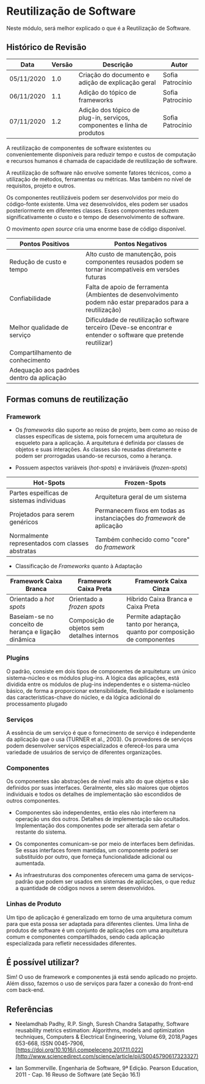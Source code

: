 # Reutilização de Software

Neste módulo, será melhor explicado o que é a Reutilização de Software.

## Histórico de Revisão

| Data | Versão | Descrição | Autor |
|------|--------|-----------|-------|
| 05/11/2020 | 1.0 | Criação do documento e adição de explicação geral | Sofia Patrocínio |
| 06/11/2020 | 1.1 | Adição do tópico de frameworks | Sofia Patrocínio |
| 07/11/2020 | 1.2 | Adição dos tópico de plug-in, serviços, componentes e linha de produtos | Sofia Patrocínio |

A reutilização de componentes de software existentes ou convenientemente disponíveis para reduzir tempo e custos de computação e recursos humanos é chamada de capacidade de reutilização de software. 

A reutilização de software não envolve somente fatores técnicos, como a utilização de métodos, ferramentas ou métricas.  Mas também no nível de requisitos, projeto e outros.

Os componentes reutilizáveis ​​podem ser desenvolvidos por meio do código-fonte existente. Uma vez desenvolvidos, eles podem ser usados ​​posteriormente em diferentes classes. Esses componentes reduzem significativamente o custo e o tempo de desenvolvimento de software.

O movimento *open source* cria uma enorme base de código disponível.

| Pontos Positivos | Pontos Negativos |
|-----------|--------------|
| Redução de custo e tempo |  Alto custo de manutenção, pois componentes reusados podem se tornar incompatíveis em versões futuras  |
| Confiabilidade | Falta de apoio de ferramenta (Ambientes de desenvolvimento podem não estar preparados para a reutilização) |
| Melhor qualidade de serviço | Dificuldade de reutilização software terceiro (Deve-se encontrar e entender o software que pretende reutilizar) |
| Compartilhamento de conhecimento | |
| Adequação aos padrões dentro da aplicação | |

## Formas comuns de reutilização

### Framework
- Os *frameworks* dão suporte ao reúso de projeto, bem como ao reúso de classes específicas de sistema, pois fornecem uma arquitetura de esqueleto para a aplicação. A arquitetura é definida por classes de objetos e suas interações. As classes são reusadas diretamente e podem ser prorrogadas usando-se recursos, como a herança.

- Possuem aspectos variáveis (*hot-spots*) e inváriáveis (*frozen-spots*)

| Hot-Spots | Frozen-Spots |
|-----------|--------------|
| Partes espeíficas de sistemas individuas |  Arquitetura geral de um sistema  |
| Projetados para serem genéricos | Permanecem fixos em todas as instanciações do *framework* de aplicação |
| Normalmente representados com classes abstratas | Também conhecido como "core" do *framework* |

- Classificação de *Frameworks* quanto à Adaptação

| Framework Caixa Branca | Framework Caixa Preta | Framework Caixa Cinza |
|-----------|--------------|--------------|
| Orientado a *hot spots* |  Orientado a *frozen spots*  | Híbrido Caixa Branca e Caixa Preta |
| Baseiam-se no conceito de herança e ligação dinâmica | Composição de objetos sem detalhes internos | Permite adaptação tanto por herança, quanto por composição de componentes |

### Plugins

O padrão, consiste em dois tipos de componentes de arquitetura: um único sistema-núcleo e os módulos plug-ins. A lógica das aplicações, está dividida entre os módulos de plug-ins independentes e o sistema-núcleo básico, de forma a proporcionar extensibilidade, flexibilidade e isolamento das características-chave do núcleo, e da lógica adicional do processamento plugado

### Serviços

A essência de um serviço é que o fornecimento de serviço é independente da aplicação que o usa (TURNER et al., 2003). Os provedores de serviços podem desenvolver serviços especializados e oferecê-los para uma variedade de usuários de serviço de diferentes organizações.

### Componentes

Os componentes são abstrações de nível mais alto do que objetos e são definidos por suas interfaces. Geralmente, eles são maiores que objetos individuais e todos os detalhes de implementação são escondidos de outros componentes.

- Componentes são independentes, então eles não interferem na operação uns dos outros. Detalhes de implementação são ocultados. Implementação dos componentes pode ser alterada sem afetar o restante do sistema.

- Os componentes comunicam-se por meio de interfaces bem definidas. Se essas interfaces forem mantidas, um componente poderá ser substituído por outro, que forneça funcionalidade adicional ou aumentada.

- As infraestruturas dos componentes oferecem uma gama de serviços-padrão que podem ser usados em sistemas de aplicações, o que reduz a quantidade de códigos novos a serem desenvolvidos.

### Linhas de Produto

Um tipo de aplicação é generalizado em torno de uma arquitetura comum para que esta possa ser adaptada para diferentes clientes. Uma linha de produtos de software é um conjunto de aplicações com uma arquitetura comum e componentes compartilhados, sendo cada aplicação especializada para refletir necessidades diferentes. 

## É possível utilizar?

Sim! O uso de framework e componentes já está sendo aplicado no projeto. Além disso, fazemos o uso de serviços para fazer a conexão do front-end com back-end.

## Referências

- Neelamdhab Padhy, R.P. Singh, Suresh Chandra Satapathy, Software reusability metrics estimation: Algorithms, models and optimization techniques, Computers & Electrical Engineering, Volume 69, 2018,Pages 653-668, ISSN 0045-7906, [https://doi.org/10.1016/j.compeleceng.2017.11.022](http://www.sciencedirect.com/science/article/pii/S0045790617323327)

- Ian Sommerville. Engenharia de Software, 9ª Edição. Pearson Education, 2011 - Cap. 16 Reuso de Software (até Seção 16.1)

